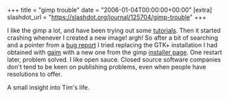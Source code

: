 +++
title = "gimp trouble"
date = "2006-01-04T00:00:00+00:00"
[extra]
slashdot_url = "https://slashdot.org/journal/125704/gimp-trouble"
+++

<p>I like the gimp a lot, and have been trying out some <a href="http://www.flashgimp.com/tutorials/photoshop_tutorials.php">tutorials</a>. Then it started crashing whenever I created a new image! argh! So after a bit of searching and a pointer from a <a href="http://bugzilla.gnome.org/show_bug.cgi?id=317570">bug report</a> I tried replacing the GTK+ installation I had obtained with <a href="http://gaim.sf.net/">gaim</a> with a new one from the gimp <a href="http://gimp-win.sourceforge.net/">installer page</a>. One restart later, problem solved. I like open sauce. Closed source software companies don't tend to be keen on publishing problems, even when people have resolutions to offer.</p>
<p>A small insight into Tim's life.</p>

